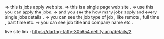 => this is jobs apply web site.
=> this is a single page web site .
=> use this you can apply the jobs.
=> and you see the how many jobs apply and every single jobs details .
=> you can see the job type of job , like remote , full time , part time etc.
=> you can see job title and company name etc .

live site link : https://darling-taffy-30b654.netlify.app/details/2